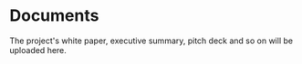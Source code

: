 # Documents
The project's white paper, executive summary, pitch deck and so on will be uploaded here.
